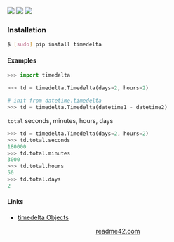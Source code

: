 <!--
https://readme42.com
-->


[![](https://img.shields.io/pypi/v/timedelta.svg?maxAge=3600)](https://pypi.org/project/timedelta/)
[![](https://img.shields.io/badge/License-Unlicense-blue.svg?longCache=True)](https://unlicense.org/)
[![](https://github.com/andrewp-as-is/timedelta.py/workflows/tests42/badge.svg)](https://github.com/andrewp-as-is/timedelta.py/actions)

### Installation
```bash
$ [sudo] pip install timedelta
```

#### Examples
```python
>>> import timedelta

>>> td = timedelta.Timedelta(days=2, hours=2)

# init from datetime.timedelta
>>> td = timedelta.Timedelta(datetime1 - datetime2)
```

`total` seconds, minutes, hours, days
```python
>>> td = timedelta.Timedelta(days=2, hours=2)
>>> td.total.seconds
180000
>>> td.total.minutes
3000
>>> td.total.hours
50
>>> td.total.days
2
```

#### Links
+ [timedelta Objects](https://docs.python.org/3/library/datetime.html#timedelta-objects)

<p align="center">
    <a href="https://readme42.com/">readme42.com</a>
</p>